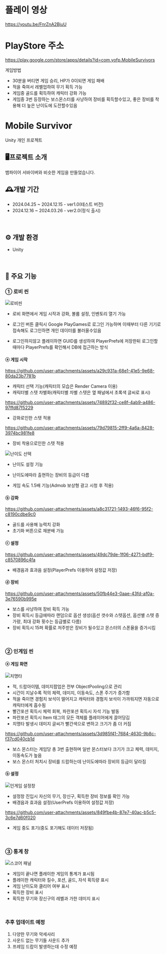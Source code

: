 # 플레이 영상
https://youtu.be/FnrZnA2BjuU

# PlayStore 주소
https://play.google.com/store/apps/details?id=com.yofp.MobileSurvivors

게임방법
 - 30분을 버티면 게임 승리, HP가 0이되면 게임 패배
 - 적을 죽여서 레벨업하여 무기 획득 가능
 - 게임중 골드를 획득하여 캐릭터 강화 가능
 - 게임중 3번 등장하는 보스몬스터를 사냥하여 장비를 획득할수있고, 좋은 장비를 착용해 더 높은 난이도에 도전할수있음

# Mobile Survivor
Unity 개인 프로젝트
<br>

## 🖥프로젝트 소개
뱀파이어 서바이버와 비슷한 게임을 만들었습니다.
<br>

## 🕰개발 기간
- 2024.04.25 ~ 2024.12.15 - ver1.0(테스트 버전)
- 2024.12.16 ~ 2024.03.26 - ver2.0(정식 출시)
<br>

## ⚙ 개발 환경
- Unity
<br>

## 📌 주요 기능
### ① 로비 씬

![로비씬](https://github.com/user-attachments/assets/6b5fce78-c2dc-43ad-aa2f-1ed80a76c46c)

 - 로비 화면에서 게임 시작과 강화, 볼륨 설정, 인벤토리 열기 가능
 
 - 로그인 버튼 클릭시 Google PlayGames로 로그인 가능하며 이때부터 다른 기기로 접속해도 로그인하면 개인 데이터를 불러올수있음
 - 로그인하지않고 플레이하면 GUID를 생성하여 PlayerPrefs에 저장한뒤 로그인할때마다 PlayerPrefs를 확인해서 DB에 접근하는 방식


#### ⓐ 게임 시작

https://github.com/user-attachments/assets/a29c931a-68e1-41e5-9e68-80da23b7781b

 - 캐릭터 선택 기능(캐릭터의 모습은 Render Camera 이용)
 - 캐릭터별 스텟 차별화(캐릭터별 차별 스텟은 옆 패널에서 초록색 글씨로 표시)

https://github.com/user-attachments/assets/74892f32-ce8f-4ab9-a486-97ffd87f5229

 - 강화로인한 스텟 적용

https://github.com/user-attachments/assets/79d79815-2ff9-4a6a-8428-3974bc981fe8

 - 장비 착용으로인한 스텟 적용

![난이도 선택](https://github.com/user-attachments/assets/7664d337-dbdc-4a3b-961f-88d2f90281ea)

 - 난이도 설정 기능
 - 난이도에따라 출현하는 장비의 등급이 다름
 
 - 게임 속도 1.5배 기능(Admob 보상형 광고 시청 후 적용)

#### ⓑ 강화

https://github.com/user-attachments/assets/a8c31721-1493-46f6-95f2-c8190cdbe9c0

 - 골드를 사용해 능력치 강화
 - 초기화 버튼으로 재분배 가능

#### ⓒ 설정

https://github.com/user-attachments/assets/49dc79de-1f06-4271-bdf9-c8570896c4fa

 - 배경음과 효과음 설정(PlayerPrefs 이용하여 설정값 저장)

#### ⓓ 장비

https://github.com/user-attachments/assets/50fb44e3-0aae-43fd-af0a-3e76590b995e

 - 보스를 사냥하여 장비 획득 가능
 - 장비 획득시 등급에따라 랜덤으로 옵션 생성(옵션 갯수와 스텟옵션, 옵션별 스텟 증가량, 최대 강화 횟수는 등급별로 다름)
 - 장비 획득시 15퍼 확률로 저주받은 장비가 될수있고 몬스터의 스폰율을 증가시킴

<br>

### ② 인게임 씬

#### ⓐ 게임 화면

![치명타](https://github.com/user-attachments/assets/7dbecd33-c6b4-4ba5-9825-f663cf71cf72)

 - 적, 드랍아이템, 데미지팝업은 전부 ObjectPooling으로 관리
 - 시간이 지날수록 적의 체력, 데미지, 이동속도, 스폰 주기가 증가함
 - 적을 죽이면 경험치 보석이 떨어지고 캐릭터와 경험치 보석이 가까워지면 자동으로 캐릭터에게 흡수됨
 - 빨간포션 획득시 체력 회복, 파란포션 획득시 자석 기능 발동
 - 파란포션 획득시 Item 태그의 모든 객체를 플레이어에게 끌어당김
 - 치명타 발생시 데미지 글씨가 빨간색으로 변하고 크기가 좀 더 커짐

https://github.com/user-attachments/assets/3d985f41-7684-4630-9b8c-f37cd040cb1d

 - 보스 몬스터는 게임당 총 3번 출현하며 일반 몬스터보다 크기가 크고 체력, 데미지, 이동속도가 높음
 - 보스 몬스터 처치시 장비를 드랍하는데 난이도에따라 장비의 등급이 달라짐

#### ⓑ 설정

![인게임 설정창](https://github.com/user-attachments/assets/a8394333-77f1-48d5-abcd-35ee75adee66)

 - 설정창 진입시 자신의 무기, 장신구, 획득한 장비 정보를 확인 가능
 - 배경음과 효과음 설정(UserPrefs 이용하여 설정값 저장)

https://github.com/user-attachments/assets/849fbe4b-87e7-40ac-b5c5-3c6e7d60f020

 - 게임 중도 포기(중도 포기해도 데이터 저장됨)


<br>

### ③ 통계 창

![스코어 패널](https://github.com/user-attachments/assets/4efe54eb-0f2f-4fd1-8280-c43e37b0a63a)

 - 게임이 끝나면 플레이한 게임의 통계가 표시됨
 - 플레이한 캐릭터와 킬수, 포션, 골드, 자석 획득량 표시
 - 게임 난이도와 클리어 여부 표시
 - 획득한 장비 표시
 - 획득한 무기와 장신구의 레벨과 가한 데미지 표시
<br>

### 추후 업데이트 예정
1. 다양한 무기와 악세사리
2. 사운드 없는 무기들 사운드 추가
3. 프레임 드랍이 발생하는데 수정 예정
